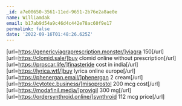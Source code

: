```yaml
---
_id: a7e00650-3561-11ed-9651-2b76e2a8ae0e
name: Williamdak
email: b17ab9d54a9c46d4c442e78ac60f9e17
permalink: false
date: '2022-09-16T01:48:26.625Z'
---
```

[url=https://genericviagraprescription.monster/]viagra 150[/url] [url=https://clomid.sale/]buy clomid online without prescription[/url] [url=https://proscar.life/]finasteride cost in india[/url] [url=https://lyrica.wtf/]buy lyrica online europe[/url] [url=https://phenergan.email/]phenergan 2 cream[/url] [url=https://cytotec.business/]misoprostol 200 mcg cost[/url] [url=https://modafinil.media/]provigil 300 mg[/url] [url=https://ordersynthroid.online/]synthroid 112 mcg price[/url]
